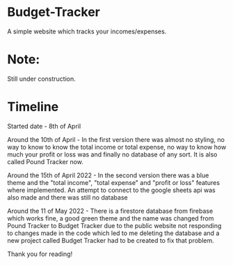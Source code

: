 # Budget-Tracker

A simple website which tracks your incomes/expenses.

# Note:

Still under construction.

# Timeline

Started date - 8th of April

Around the 10th of April - In the first version there was almost no styling, no way to know to know the total income or total expense, no way to know how much your profit or loss was and finally no database of any sort. It is also called Pound Tracker now.

Around the 15th of April 2022 - In the second version there was a blue theme and the "total income", "total expense" and "profit or loss" features where implemented. An attempt to connect to the google sheets api was also made and there was still no database

Around the 11 of May 2022 - There is a firestore database from firebase which works fine, a good green theme and the name was changed from Pound Tracker to Budget Tracker due to the public website not responding to changes made in the code which led to me deleting the database and a new project called Budget Tracker had to be created to fix that problem.

Thank you for reading!
